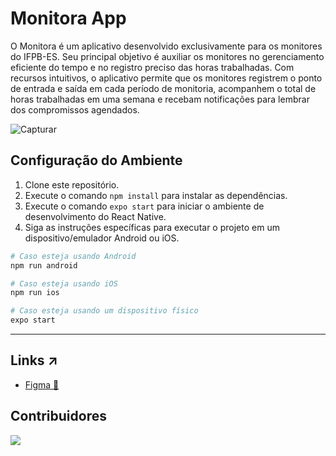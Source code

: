 # Monitora App

O Monitora é um aplicativo desenvolvido exclusivamente para os monitores do IFPB-ES. Seu principal objetivo é auxiliar os monitores no gerenciamento eficiente do tempo e no registro preciso das horas trabalhadas. Com recursos intuitivos, o aplicativo permite que os monitores registrem o ponto de entrada e saída em cada período de monitoria, acompanhem o total de horas trabalhadas em uma semana e recebam notificações para lembrar dos compromissos agendados.

![Capturar](https://github.com/lucasramallo/monitora-mobile/assets/108425719/5451b76e-66b8-4b48-8717-0fdb1108ba7c)
## Configuração do Ambiente

1. Clone este repositório.
2. Execute o comando `npm install` para instalar as dependências.
3. Execute o comando `expo start` para iniciar o ambiente de desenvolvimento do React Native.
4. Siga as instruções específicas para executar o projeto em um dispositivo/emulador Android ou iOS.

```sh
# Caso esteja usando Android
npm run android

# Caso esteja usando iOS
npm run ios

# Caso esteja usando um dispositivo físico
expo start
```
 
---

## Links ↗

- [Figma 🎨](https://www.figma.com/file/edfQO3Y9tf17ULiFCBPN87/Monitora?type=design&node-id=0%3A1&mode=design&t=x6v9XeJjc6qYeA1k-1)

## Contribuidores

<a href="https://github.com/diego3g/rsxp-2023/graphs/contributors">
  <img src="https://contrib.rocks/image?repo=lucasramallo/monitora-mobile" />
</a>
